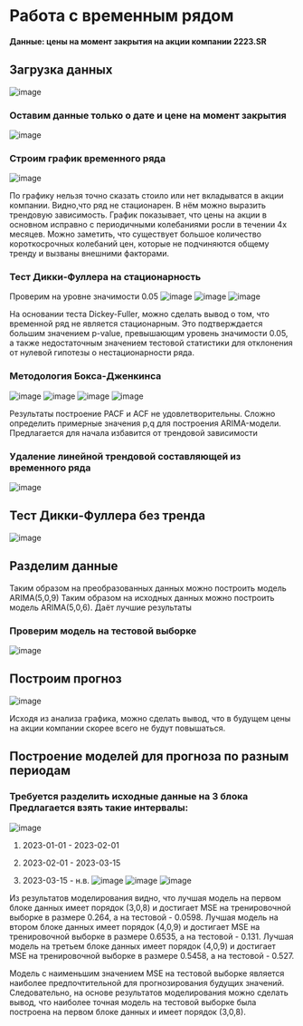 # Работа с временным рядом

#### Данные: цены на момент закрытия на акции компании 2223.SR
## Загрузка данных
![image](https://user-images.githubusercontent.com/114190495/235471478-3f0adc51-04da-44cf-8125-fbef912d40a9.png)
### Оставим данные только о дате и цене на момент закрытия
![image](https://user-images.githubusercontent.com/114190495/235471557-3a85c241-0e39-4ce0-ad2e-3cc54143822a.png)
### Строим график временного ряда
![image](https://user-images.githubusercontent.com/114190495/235471793-809fe9c3-d555-4b02-9b4e-5f9ae728b4ce.png)

По графику нельзя точно сказать стоило или нет вкладыватся в акции компании. Видно,что ряд не стационарен. В нём можно выразить трендовую зависимость.
График показывает, что цены на акции в основном исправно с периодичными колебаниями росли в течении 4х месяцев. Можно заметить, что существует большое количество короткосрочных колебаний цен, которые не подчиняются общему тренду и вызваны внешними факторами.
### Тест Дикки-Фуллера на стационарность
Проверим на уровне значимости 0.05
![image](https://user-images.githubusercontent.com/114190495/235471922-3ad7f768-4823-4891-b1b1-9c3c4837b537.png)
![image](https://user-images.githubusercontent.com/114190495/235472000-60d83c85-ce08-460a-8263-b4575bee2635.png)
![image](https://user-images.githubusercontent.com/114190495/235472071-94656f1b-7aed-4df4-9eb0-81ffcae7425d.png)

На основании теста Dickey-Fuller, можно сделать вывод о том, что временной ряд не является стационарным. Это подтверждается большим значением p-value, превышающим уровень значимости 0.05, а также недостаточным значением тестовой статистики для отклонения от нулевой гипотезы о нестационарности ряда.
### Методология Бокса-Дженкинса
![image](https://user-images.githubusercontent.com/114190495/235472167-35d8e0cf-75f6-4e8d-88c3-4f3a2ab8aeb2.png)
![image](https://user-images.githubusercontent.com/114190495/235472233-bb4d8714-3779-4dd6-9bf8-0c0a1b451245.png)
![image](https://user-images.githubusercontent.com/114190495/235472323-48359fb7-0fac-41ef-99b9-0006d7e3f62e.png)
![image](https://user-images.githubusercontent.com/114190495/235472401-d0dcf368-87ad-48e8-85df-44de4aed83a6.png)

Результаты построение PACF и ACF не удовлетворительны. Сложно определить примерные значения p,q для построения ARIMA-модели. Предлагается для начала избавится от трендовой зависимости
### Удалениe линейной трендовой составляющей из временного ряда
![image](https://user-images.githubusercontent.com/114190495/235472685-d7b7d70b-5bed-457a-ad83-ad78e38b533d.png)

## Тест Дикки-Фуллера без тренда
![image](https://user-images.githubusercontent.com/114190495/235472804-72ed64ac-61c4-4d37-981f-049cf0bcb351.png)

## Разделим данные
Таким образом на преобразованных данных можно построить модель ARIMA(5,0,9)
Таким образом на исходных данных можно построить модель ARIMA(5,0,6). Даёт лучшие результаты
### Проверим модель на тестовой выборке
![image](https://user-images.githubusercontent.com/114190495/235472991-61a16f3d-1893-4792-91b4-8ceca954f374.png)

## Построим прогноз
![image](https://user-images.githubusercontent.com/114190495/235473128-cbd3e976-f641-4dee-93d2-a256ce9b6c39.png)

Исходя из анализа графика, можно сделать вывод, что в будущем цены на акции компании скорее всего не будут повышаться.
## Построение моделей для прогноза по разным периодам
### Требуется разделить исходные данные на 3 блока Предлагается взять такие интервалы:
![image](https://user-images.githubusercontent.com/114190495/235473297-4a7ccbe7-392e-42fc-82b4-38581afcccd5.png)

1. 2023-01-01 - 2023-02-01

2. 2023-02-01 - 2023-03-15

3. 2023-03-15 - н.в.
![image](https://user-images.githubusercontent.com/114190495/235473488-94a0fc60-9db5-494a-bd14-dfc758dcf7e1.png)
![image](https://user-images.githubusercontent.com/114190495/235473637-8d2970f6-c58d-46e2-a749-c30c16fd4f36.png)
![image](https://user-images.githubusercontent.com/114190495/235473717-0ad76971-1acb-4390-b737-cb95201026c5.png)

Из результатов моделирования видно, что лучшая модель на первом блоке данных имеет порядок (3,0,8) и достигает MSE на тренировочной выборке в размере 0.264, а на тестовой - 0.0598. Лучшая модель на втором блоке данных имеет порядок (4,0,9) и достигает MSE на тренировочной выборке в размере 0.6535, а на тестовой - 0.131. Лучшая модель на третьем блоке данных имеет порядок (4,0,9) и достигает MSE на тренировочной выборке в размере 0.5458, а на тестовой - 0.527.

Модель с наименьшим значением MSE на тестовой выборке является наиболее предпочтительной для прогнозирования будущих значений. Следовательно, на основе результатов моделирования можно сделать вывод, что наиболее точная модель на тестовой выборке была построена на первом блоке данных и имеет порядок (3,0,8).
